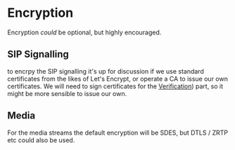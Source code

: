 # Encryption

Encryption *could* be optional, but highly encouraged.

## SIP Signalling

to encrpy the SIP signalling it's up for discussion if we use standard certificates from the likes of Let's Encrypt, or operate a CA to issue our own certificates. We will need to sign certificates for the [Verification](verification.md)) part, so it might be more sensible to issue our own.

## Media

For the media streams the default encryption will be SDES, but DTLS / ZRTP etc could also be used.
